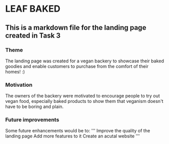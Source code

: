 # LEAF BAKED
## This is a markdown file for the landing page created in Task 3
### Theme
The landing page was created for a vegan backery to showcase their baked goodies and enable customers to purchase from the comfort of their homes! :)
### Motivation
The owners of the backery were motivated to encourage people to try out vegan food, especially baked products to show them that veganism doesn't have to be boring and plain.
### Future improvements
Some future enhancements would be to:
'''
Improve the quality of the landing page
Add more features to it
Create an acutal website 
'''
